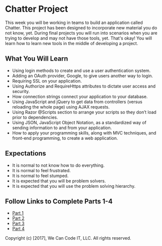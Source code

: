 # Chatter Project
This week you will be working in teams to build an application called Chatter. This project has been designed to incorporate new material you do not know, yet. During final projects you will run into scenarios when you are trying to develop and may not have those tools, yet. That's okay! You will learn how to learn new tools in the middle of developing a project.

## What You Will Learn
- Using login methods to create and use a user authentication system.
- Adding an OAuth provider, Google, to give users another way to login.
- Requiring SSL on your application.
- Using  Authorize and RequireHttps attributes to dictate user access and security.
- How connection strings connect your application to your database.
- Using JavaScript and jQuery to get data from controllers (versus reloading the whole page) using AJAX requests.
- Using Razor @Scripts section to arrange your scripts so they don’t load prior to dependencies.
- Using JSON, JavaScript Object Notation, as a standardized way of sending information to and from your application.
- How to apply your programming skills, along with MVC techniques, and front-end programming, to create a web application.

## Expectations
- It is normal to not know how to do everything.
- It is normal to feel frustrated.
- It is normal to feel stumped.
- It is expected that you will be problem solvers.
- It is expected that you will use the problem solving hierarchy.

## Follow Links to Complete Parts 1-4
- [Part 1](https://docs.google.com/presentation/d/1AHy1Sl-UcLkFEtJCbBF3hJn6I-fedp28Z4Oh5rLKc-4/edit?usp=sharing)
- [Part 2](https://drive.google.com/open?id=1C23V8cpBjDSBWGPjw-zl1xvifUPlZ2NrUxDfyLWt-7U)
- [Part 3](https://docs.google.com/presentation/d/1-nufGWmA1NMqPJ2wzq_cwy8hojkjJR4PiQrnBkRic-E/edit?usp=sharing)
- [Part 4](https://docs.google.com/presentation/d/1Y6W2ykSua4Ra2WSz6aHamMwtBtk7mQ3egbFFOMTz3Ok/edit?usp=sharing)

Copyright (c) [2017], We Can Code IT, LLC. All rights reserved.
